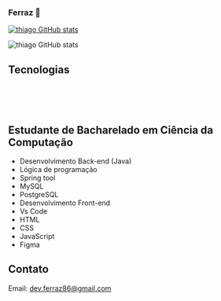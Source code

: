 ### Ferraz 👋
[![thiago GitHub stats](https://img.shields.io/badge/LinkedIn-0077B5?style=for-the-badge&logo=linkedin&logoColor=white)](https://www.linkedin.com/in/thiago-ferraz-2b3593299/)

![thiago GitHub stats](https://github-readme-stats.vercel.app/api?username=Thiagoferrazlopes&show_icons=true&theme=tokyonight)



<i class="devicon-vscode-plain colored"></i>
          

## Tecnologias 

<div style="display: inline_block"><br/>

<img align= "center" alt="" src="https://img.shields.io/badge/Java-ED8B00?style=for-the-badge&logo=openjdk&logoColor=white"/>


<img align= "center" alt="" src="https://img.shields.io/badge/Spring-6DB33F?style=for-the-badge&logo=spring&logoColor=white"/>

<img align= "center" alt="" src="https://img.shields.io/badge/MySQL-00000F?style=for-the-badge&logo=mysql&logoColor=white"/>


<img align= "center" alt="" src="https://img.shields.io/badge/PostgreSQL-316192?style=for-the-badge&logo=postgresql&logoColor=white"/>



<img align= "center" alt="" src="https://img.shields.io/badge/JavaScript-323330?style=for-the-badge&logo=javascript&logoColor=F7DF1E"/>


<img align= "center" alt="" src="https://img.shields.io/badge/HTML5-E34F26?style=for-the-badge&logo=html5&logoColor=white"/>


<img align= "center" alt="" src="https://img.shields.io/badge/CSS-239120?&style=for-the-badge&logo=css3&logoColor=white"/>




       
          

          
          



</div><br/>

##
## Estudante de Bacharelado em Ciência da Computação 
- Desenvolvimento Back-end (Java)
- Lógica de programação
- Spring tool
- MySQL
- PostgreSQL
- Desenvolvimento Front-end
- Vs Code
- HTML
- CSS
- JavaScript
- Figma
  
## Contato
Email: dev.ferraz86@gmail.com

